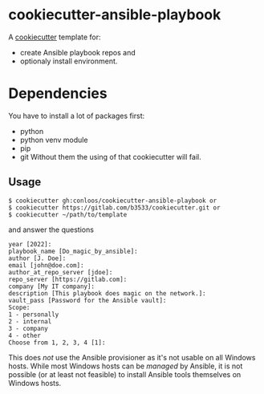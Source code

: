 # cookiecutter-ansible-playbook

A [cookiecutter](https://cookiecutter.readthedocs.io/en/latest/) template for:
- create Ansible playbook repos and
- optionaly install environment.

# Dependencies

You have to install a lot of packages first:
  * python
  * python venv module
  * pip
  * git
Without them the using of that cookiecutter will fail.

## Usage

    $ cookiecutter gh:conloos/cookiecutter-ansible-playbook or
    $ cookiecutter https://gitlab.com/b3533/cookiecutter.git or 
    $ cookiecutter ~/path/to/template

and answer the questions

    year [2022]:
    playbook_name [Do_magic_by_ansible]:
    author [J. Doe]:
    email [john@doe.com]:
    author_at_repo_server [jdoe]:
    repo_server [https://gitlab.com]:
    company [My IT company]:
    description [This playbook does magic on the network.]:
    vault_pass [Password for the Ansible vault]:
    Scope:
    1 - personally
    2 - internal
    3 - company
    4 - other
    Choose from 1, 2, 3, 4 [1]:

This does *not* use the Ansible provisioner as it's not usable on all Windows hosts.
While most Windows hosts can be *managed* by Ansible, it is not possible (or at least not feasible) to install Ansible tools themselves on Windows hosts. 

